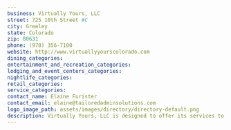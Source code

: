```yaml
---
business: Virtually Yours, LLC
street: 725 10th Street #C
city: Greeley
state: Colorado
zip: 80631
phone: (970) 356-7100
website: http://www.virtuallyyourscolorado.com
dining_categories: 
entertainment_and_recreation_categories: 
lodging_and_event_centers_categories: 
nightlife_categories: 
retail_categories: 
service_categories: 
contact_name: Elaine Furister
contact_email: elaine@tailoredadminsolutions.com
logo_image_path: assets/images/directory/directory-default.png
description: Virtually Yours, LLC is designed to offer its services to organizations, professionals, and businesses who may not have the resources or need to hire full-time administrative support staff. Our mission is to provide quality, professional administrative services using the highest standards of care, expertise, ethics, and confidentiality.
---
```

